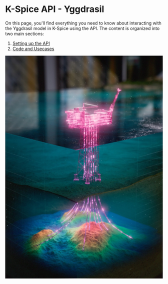 # K-Spice API - Yggdrasil

On this page, you'll find everything you need to know about interacting with the Yggdrasil model in K-Spice using the API. The content is organized into two main sections:

1. [Setting up the API](https://github.com/eryksiejka47/K-Spice-API-Yggdrasil/blob/29b3e263a2fe820d2dce7a5dea1c618db8214f6f/01.%20Setup/README.md)
2. [Code and Usecases](https://github.com/eryksiejka47/K-Spice-API-Yggdrasil/blob/2432150053db07c155a892e31da4f48dc8f40dea/02.%20Examples/README.md)


![cmd](https://github.com/eryksiejka47/K-Spice-API-Yggdrasil/blob/2260a814f69e077e5b6be377cb01f143f9089b05/images/AKERBP_FRONT.jpg)
